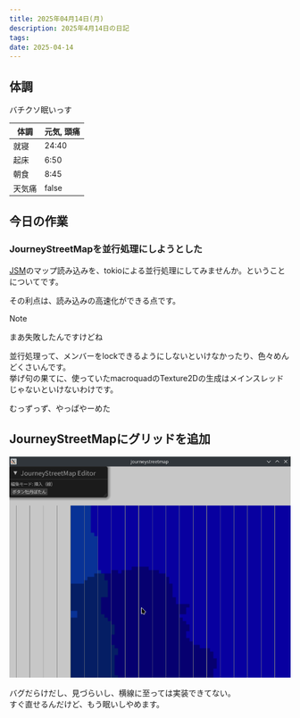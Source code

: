 ```yaml
---
title: 2025年04月14日(月)
description: 2025年4月14日の日記
tags: 
date: 2025-04-14
---
```

## 体調
バチクソ眠いっす

| 体調  | 元気, 頭痛 |
| --- | ------ |
| 就寝  | 24:40  |
| 起床  | 6:50   |
| 朝食  | 8:45   |
| 天気痛 | false  |

## 今日の作業
### JourneyStreetMapを並行処理にしようとした
[JSM](../develop/JourneyStreetMap/JourneyStreetMap.md)のマップ読み込みを、tokioによる並行処理にしてみませんか。ということについてです。

その利点は、読み込みの高速化ができる点です。

> [!NOTE]
> まあ失敗したんですけどね

並行処理って、メンバーをlockできるようにしないといけなかったり、色々めんどくさいんです。  
挙げ句の果てに、使っていたmacroquadのTexture2Dの生成はメインスレッドじゃないといけないわけです。

むっずっず、やっぱやーめた

## JourneyStreetMapにグリッドを追加
![](../assets/Pasted%20image%2020250414233506.png)

バグだらけだし、見づらいし、横線に至っては実装できてない。  
すぐ直せるんだけど、もう眠いしやめます。